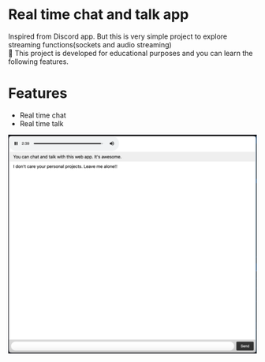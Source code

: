 # Real time chat and talk app

Inspired from Discord app. But this is very simple project to explore streaming functions(sockets and audio streaming)
<br>
📘 This project is developed for educational purposes and you can learn the following features.
<br>

# Features

- Real time chat
- Real time talk

<p align="center">
  <img alt="Preview image" src="./previews/discord.png">
</p>
